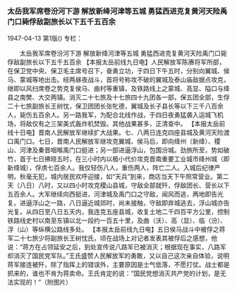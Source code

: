 ### 太岳我军席卷汾河下游  解放新绛河津等五城  勇猛西进克复黄河天险禹门口毙俘敌副旅长以下五千五百余

1947-04-13
第1版()
专栏：

　　太岳我军席卷汾河下游
    解放新绛河津等五城
    勇猛西进克复黄河天险禹门口毙俘敌副旅长以下五千五百余
    【本报太岳前线九日电】人民解放军陈赓将军所部，在保卫党中央、保卫毛主席号召下，奋勇立功，于四日下午五时，分别向翼城、侯马、蒙城等地出击。经两昼夜战斗，首将号称攻不破的翼城及泰山庙敌据点攻克，继即以风扫席卷之势克复侯马、曲村等重镇，及铁路线上之蒙城、高显、隘口与绛县之南樊、大交两镇。消灭二十七旅及十七旅四十九团各一部，保五团全部，生俘二十七旅副旅长王树忱，保卫团团长张牝德，翼城及长子县长等以下三千八百余人，毙伤五百余人。另一路我军，为配合北线作战，于四日夜勇猛袭入运城飞机场，将敌仅有之三架美式轰炸机焚毁。其他战果甚多，正清查中。
    【本报太岳前线十日电】晋南人民解放军继续扩大战果。七、八两日连克四座县城及黄河天险渡口禹门口。七日，晋南人民解放军继攻克翼城、侯马后，即向绛州（新绛）、稷山、河津及秦晋咽喉禹门口挺进；另一部进逼浮山，包围汾城。劲旅所至，势如破竹，首于七日拂晓五时，在三小时内以极小代价攻克晋南重要工业城市绛州城（即新绛城），俘虏七百余人。我仅轻伤八人，重伤两人，阵亡二人。入城后纪律严明，秋毫无犯，城内居民欢呼迎接，如“天兵”到来，商店当天下午照常营业。第二天（八日）八时，又以四小时攻克稷山县城，守敌全部就歼，俘敌团长、营长以下五百余人。大军继续向西挺进，河津城及禹门口之守敌，闻风而逃，两地即告光复。进逼浮山之一路，八日逼近城郊时，尚未接触，守敌即弃城逃去，浮山城亦告光复。从四日至八日五天内，我连克五座县城，收复土地二千四百平方公里，控制铁路线史村以南至东镇以北一段约一百五十里，及曲（沃）、高（显）、临（汾）、浮（山）等纵横公路线多处。
    【本报太岳前线九日电】五日侯马战斗中被俘之蒋军二十七旅少将副旅长王树忱氏，顷在战场上对记者发表其被俘后之感想，他说：“蒋方在占领延安之后，到处宣传说八路军已被消灭；根据现在事实，八路军却消灭了国民党军队。”王氏盛赞人民解放军的勇敢，又以自己这次亲自体验，说明蒋军接连被歼，除了指挥上的错误外，主要原因是士气低落，不愿打仗。战士都是抓来的，谁也不肯为蒋卖命。王氏肯定的说：“国民党想消灭共产党的计划，是无法实现的！”（附图片）
